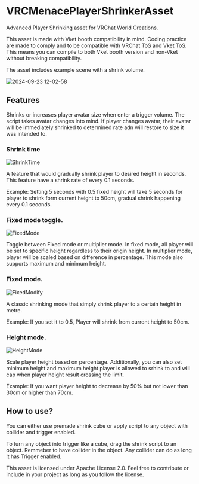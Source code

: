 # VRCMenacePlayerShrinkerAsset
 
Advanced Player Shrinking asset for VRChat World Creations.

This asset is made with Vket booth compatibility in mind. Coding practice are made to comply and to be compatible with VRChat ToS and Vket ToS. This means you can compile to both Vket booth version and non-Vket without breaking compatibility.

The asset includes example scene with a shrink volume.

![2024-09-23 12-02-58](https://github.com/user-attachments/assets/76201341-2dfc-4d41-92cd-48a4aecb0fd0)


## Features

Shrinks or increases player avatar size when enter a trigger volume.
The script takes avatar changes into mind. If player changes avatar, their avatar will be immediately shrinked to determined rate adn will restore to size it was intended to.

### Shrink time
![ShrinkTime](https://github.com/user-attachments/assets/711348e0-e10e-4e78-bf08-ea97af4a2733)

A feature that would gradually shrink player to desired height in seconds. This feature have a shrink rate of every 0.1 seconds.

Example: Setting 5 seconds with 0.5 fixed height will take 5 seconds for player to shrink form current height to 50cm, gradual shrink happening every 0.1 seconds.

### Fixed mode toggle.
![FixedMode](https://github.com/user-attachments/assets/1f04267e-02e0-48ce-aa0c-2ac75e976647)

Toggle between Fixed mode or multiplier mode.
In fixed mode, all player will be set to specific height regardless to their origin height.
In multiplier mode, player will be scaled based on difference in percentage. This mode also supports maximum and minimum height.

### Fixed mode.
![FixedModify](https://github.com/user-attachments/assets/c7f07598-1e38-4c40-895b-33aaa66f491b)

A classic shrinking mode that simply shrink player to a certain height in metre.

Example: If you set it to 0.5, Player will shrink from current height to 50cm.

### Height mode.
![HeightMode](https://github.com/user-attachments/assets/8b4b1810-aa4c-433f-aee7-8518d2a120f7)

Scale player height based on percentage. Additionally, you can also set minimum height and maximum height player is allowed to srhink to and will cap when player height result crossing the limit.

Example: If you want player height to decrease by 50% but not lower than 30cm or higher than 70cm.

## How to use?

You can either use premade shrink cube or apply script to any object with collider and trigger enabled.

To turn any object into trigger like a cube, drag the shrink script to an object. Remmeber to have collider in the object. Any collider can do as long it has Trigger enabled.



This asset is licensed under Apache License 2.0. Feel free to contribute or include in your project as long as you follow the license.
